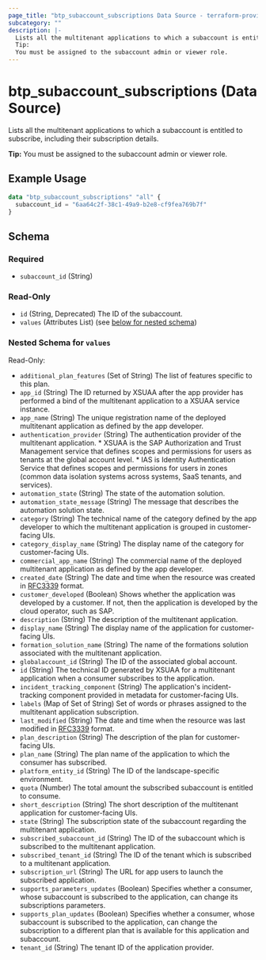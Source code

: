 ```yaml
---
page_title: "btp_subaccount_subscriptions Data Source - terraform-provider-btp"
subcategory: ""
description: |-
  Lists all the multitenant applications to which a subaccount is entitled to subscribe, including their subscription details.
  Tip:
  You must be assigned to the subaccount admin or viewer role.
---
```


# btp_subaccount_subscriptions (Data Source)

Lists all the multitenant applications to which a subaccount is entitled to subscribe, including their subscription details.

__Tip:__
You must be assigned to the subaccount admin or viewer role.

## Example Usage

```terraform
data "btp_subaccount_subscriptions" "all" {
  subaccount_id = "6aa64c2f-38c1-49a9-b2e8-cf9fea769b7f"
}
```

<!-- schema generated by tfplugindocs -->
## Schema

### Required

- `subaccount_id` (String)

### Read-Only

- `id` (String, Deprecated) The ID of the subaccount.
- `values` (Attributes List) (see [below for nested schema](#nestedatt--values))

<a id="nestedatt--values"></a>
### Nested Schema for `values`

Read-Only:

- `additional_plan_features` (Set of String) The list of features specific to this plan.
- `app_id` (String) The ID returned by XSUAA after the app provider has performed a bind of the multitenant application to a XSUAA service instance.
- `app_name` (String) The unique registration name of the deployed multitenant application as defined by the app developer.
- `authentication_provider` (String) The authentication provider of the multitenant application. * XSUAA is the SAP Authorization and Trust Management service that defines scopes and permissions for users as tenants at the global account level. * IAS is Identity Authentication Service that defines scopes and permissions for users in zones (common data isolation systems across systems, SaaS tenants, and services).
- `automation_state` (String) The state of the automation solution.
- `automation_state_message` (String) The message that describes the automation solution state.
- `category` (String) The technical name of the category defined by the app developer to which the multitenant application is grouped in customer-facing UIs.
- `category_display_name` (String) The display name of the category for customer-facing UIs.
- `commercial_app_name` (String) The commercial name of the deployed multitenant application as defined by the app developer.
- `created_date` (String) The date and time when the resource was created in [RFC3339](https://www.ietf.org/rfc/rfc3339.txt) format.
- `customer_developed` (Boolean) Shows whether the application was developed by a customer. If not, then the application is developed by the cloud operator, such as SAP.
- `description` (String) The description of the multitenant application.
- `display_name` (String) The display name of the application for customer-facing UIs.
- `formation_solution_name` (String) The name of the formations solution associated with the multitenant application.
- `globalaccount_id` (String) The ID of the associated global account.
- `id` (String) The technical ID generated by XSUAA for a multitenant application when a consumer subscribes to the application.
- `incident_tracking_component` (String) The application's incident-tracking component provided in metadata for customer-facing UIs.
- `labels` (Map of Set of String) Set of words or phrases assigned to the multitenant application subscription.
- `last_modified` (String) The date and time when the resource was last modified in [RFC3339](https://www.ietf.org/rfc/rfc3339.txt) format.
- `plan_description` (String) The description of the plan for customer-facing UIs.
- `plan_name` (String) The plan name of the application to which the consumer has subscribed.
- `platform_entity_id` (String) The ID of the landscape-specific environment.
- `quota` (Number) The total amount the subscribed subaccount is entitled to consume.
- `short_description` (String) The short description of the multitenant application for customer-facing UIs.
- `state` (String) The subscription state of the subaccount regarding the multitenant application.
- `subscribed_subaccount_id` (String) The ID of the subaccount which is subscribed to the multitenant application.
- `subscribed_tenant_id` (String) The ID of the tenant which is subscribed to a multitenant application.
- `subscription_url` (String) The URL for app users to launch the subscribed application.
- `supports_parameters_updates` (Boolean) Specifies whether a consumer, whose subaccount is subscribed to the application, can change its subscriptions parameters.
- `supports_plan_updates` (Boolean) Specifies whether a consumer, whose subaccount is subscribed to the application, can change the subscription to a different plan that is available for this application and subaccount.
- `tenant_id` (String) The tenant ID of the application provider.